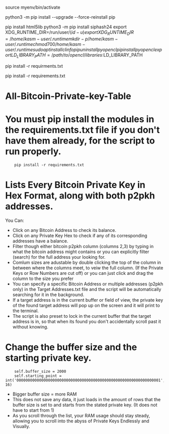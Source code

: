 source myenv/bin/activate


python3 -m pip install --upgrade --force-reinstall pip



pip install html5lib
python3 -m pip install siphash24
export XDG_RUNTIME_DIR=/run/user/$(id -u)
export XDG_RUNTIME_DIR=/home/kasm-user/.runtime
mkdir -p /home/kasm-user/.runtime
chmod 700 /home/kasm-user/.runtime
sudo apt install clinfo
pip uninstall pyopencl
pip install pyopencl
export LD_LIBRARY_PATH=/path/to/opencl/libraries:$LD_LIBRARY_PATH

pip install -r requirments.txt

pip install -r requirements.txt



# All-Bitcoin-Private-key-Table
# You must pip install the modules in the requirements.txt file if you don't have them already, for the script to run properly. 
        pip install -r requirements.txt
# Lists Every Bitcoin Private Key in Hex Format, along with both p2pkh addresses.
You Can:
- Click on any Bitcoin Address to check its balance.
- Click on any Private Key Hex to check if any of its corresponding addresses have a balance.
- Filter though either bitcoin p2pkh column (columns 2,3) by typing in what the bitcoin address might contains or you can explicitly filter (search) for the full address your looking for.
- Comlum sizes are adustable by double clicking the top of the column in between where the columns meet, to veiw the full column. (If the Private Keys or Row Numbers are cut off) or you can just click and drag the column to the size you prefer
- You can specify a specific Bitcoin Address or multiple addresses (p2pkh only) in the Target Addresses.txt file and the script will be automatically searching for it in the background.
- If a target address is in the current buffer or field of view, the private key of the found target address will pop up on the screen and it will print to the terminal.
- The script is also preset to lock in the current buffer that the target address is in, so that when its found you don't accidentally scroll past it without knowing.
# Change the buffer size and the starting private key.
        self.buffer_size = 2000
        self.starting_point = int('0000000000000000000000000000000000000000000000000000000000000001', 16)
- Bigger buffer size = more RAM
- This does not save any data, it just loads in the amount of rows that the buffer size is set to and starts from the stated private key. (It does not have to start from 1)
- As you scroll through the list, your RAM usage should stay steady, allowing you to scroll into the abyss of Private Keys Endlessly and Visually.

